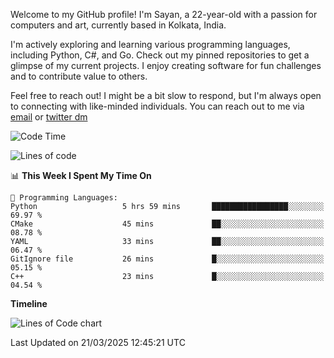 Welcome to my GitHub profile! I'm Sayan, a 22-year-old with a passion for computers and art, currently based in Kolkata, India.

I'm actively exploring and learning various programming languages, including Python, C#, and Go. Check out my pinned repositories to get a glimpse of my current projects. I enjoy creating software for fun challenges and to contribute value to others.

Feel free to reach out! I might be a bit slow to respond, but I'm always open to connecting with like-minded individuals. You can reach out to me via [email](mailto:me@sayanbiswas.in) or [twitter dm](https://twitter.com/TheDankDel)

<!--START_SECTION:waka-->
![Code Time](http://img.shields.io/badge/Code%20Time-2%2C136%20hrs%2019%20mins-blue)

![Lines of code](https://img.shields.io/badge/From%20Hello%20World%20I%27ve%20Written-7.7%20million%20lines%20of%20code-blue)

📊 **This Week I Spent My Time On** 

```text
💬 Programming Languages: 
Python                   5 hrs 59 mins       █████████████████░░░░░░░░   69.97 % 
CMake                    45 mins             ██░░░░░░░░░░░░░░░░░░░░░░░   08.78 % 
YAML                     33 mins             ██░░░░░░░░░░░░░░░░░░░░░░░   06.47 % 
GitIgnore file           26 mins             █░░░░░░░░░░░░░░░░░░░░░░░░   05.15 % 
C++                      23 mins             █░░░░░░░░░░░░░░░░░░░░░░░░   04.54 % 
```

**Timeline**

![Lines of Code chart](https://raw.githubusercontent.com/Dank-del/Dank-del/main/assets/bar_graph.png)


 Last Updated on 21/03/2025 12:45:21 UTC
<!--END_SECTION:waka-->
